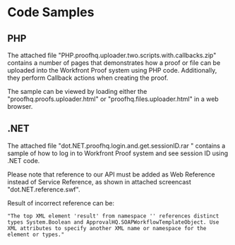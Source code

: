 

# Code Samples

## PHP

The attached&nbsp;file "PHP.proofhq.uploader.two.scripts.with.callbacks.zip" contains&nbsp;a number of pages that demonstrates how a proof or file can be uploaded into the Workfront Proof system using PHP code. Additionally, they perform Callback actions when creating the proof.

The sample can be viewed by loading either the "proofhq.proofs.uploader.html" or "proofhq.files.uploader.html" in a web browser.

## .NET

The attached&nbsp;file "dot.NET.proofhq.login.and.get.sessionID.rar&nbsp;" contains&nbsp;a sample of how to log in to Workfront Proof system and see session ID using .NET code.&nbsp;

Please note that&nbsp;reference to our API must be added as Web Reference instead of Service Reference, as shown in attached screencast "dot.NET.reference.swf".&nbsp;

Result of incorrect reference can be:

```
"The top XML element 'result' from namespace '' references distinct types System.Boolean and ApprovalHQ.SOAPWorkflowTemplateObject. Use XML attributes to specify another XML name or namespace for the element or types."
```

